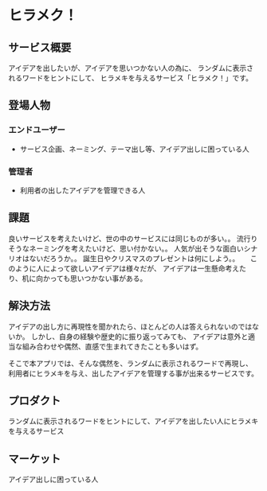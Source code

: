 # ヒラメク！

## サービス概要
アイデアを出したいが、アイデアを思いつかない人の為に、
ランダムに表示されるワードをヒントにして、
ヒラメキを与えるサービス「ヒラメク！」です。

## 登場人物
### エンドユーザー
- サービス企画、ネーミング、テーマ出し等、アイデア出しに困っている人
### 管理者
- 利用者の出したアイデアを管理できる人

## 課題
良いサービスを考えたいけど、世の中のサービスには同じものが多い。。
流行りそうなネーミングを考えたいけど、思い付かない。。
人気が出そうな面白いシナリオはないだろうか。。
誕生日やクリスマスのプレゼントは何にしよう。。
　
このように人によって欲しいアイデアは様々だが、
アイデアは一生懸命考えたり、机に向かっても思いつかない事がある。

## 解決方法
アイデアの出し方に再現性を聞かれたら、ほとんどの人は答えられないのではないか。
しかし、自身の経験や歴史的に振り返ってみても、
アイデアは意外と適当な組み合わせや偶然、直感で生まれてきたことも多いはず。

そこで本アプリでは、そんな偶然を、ランダムに表示されるワードで再現し、
利用者にヒラメキを与え、出したアイデアを管理する事が出来るサービスです。

## プロダクト
ランダムに表示されるワードをヒントにして、アイデアを出したい人にヒラメキを与えるサービス

## マーケット
アイデア出しに困っている人
